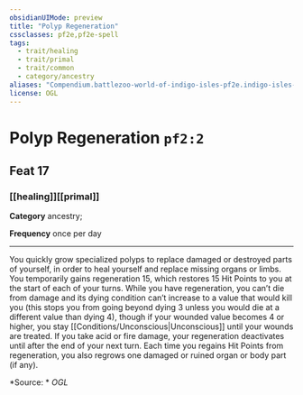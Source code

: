 ```yaml
---
obsidianUIMode: preview
title: "Polyp Regeneration"
cssclasses: pf2e,pf2e-spell
tags:
  - trait/healing
  - trait/primal
  - trait/common
  - category/ancestry
aliases: "Compendium.battlezoo-world-of-indigo-isles-pf2e.indigo-isles-feats.Item.k73Ns7jGGVPuQWKv"
license: OGL
---
```

# Polyp Regeneration `pf2:2`
## Feat 17
### [[healing]][[primal]]

**Category** ancestry; 




**Frequency** once per day

* * *

You quickly grow specialized polyps to replace damaged or destroyed parts of yourself, in order to heal yourself and replace missing organs or limbs. You temporarily gains regeneration 15, which restores 15 Hit Points to you at the start of each of your turns. While you have regeneration, you can’t die from damage and its dying condition can’t increase to a value that would kill you (this stops you from going beyond dying 3 unless you would die at a different value than dying 4), though if your wounded value becomes 4 or higher, you stay [[Conditions/Unconscious|Unconscious]] until your wounds are treated. If you take acid or fire damage, your regeneration deactivates until after the end of your next turn. Each time you regains Hit Points from regeneration, you also regrows one damaged or ruined organ or body part (if any).

*Source: *
*OGL*